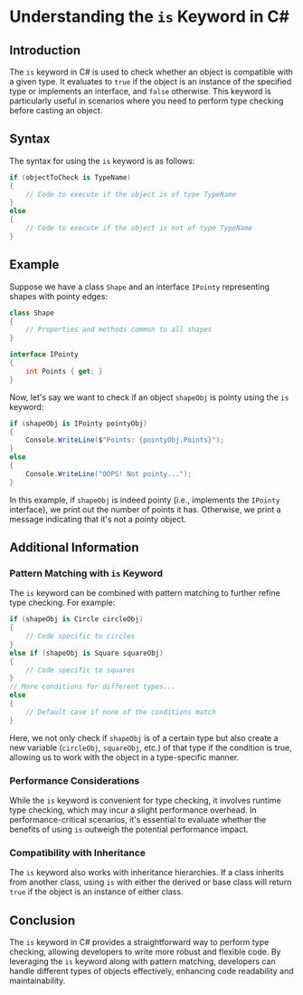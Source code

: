 # Understanding the `is` Keyword in C#

## Introduction

The `is` keyword in C# is used to check whether an object is compatible with a given type. It evaluates to `true` if the object is an instance of the specified type or implements an interface, and `false` otherwise. This keyword is particularly useful in scenarios where you need to perform type checking before casting an object.

## Syntax

The syntax for using the `is` keyword is as follows:

```csharp
if (objectToCheck is TypeName)
{
    // Code to execute if the object is of type TypeName
}
else
{
    // Code to execute if the object is not of type TypeName
}
```

## Example

Suppose we have a class `Shape` and an interface `IPointy` representing shapes with pointy edges:

```csharp
class Shape
{
    // Properties and methods common to all shapes
}

interface IPointy
{
    int Points { get; }
}
```

Now, let's say we want to check if an object `shapeObj` is pointy using the `is` keyword:

```csharp
if (shapeObj is IPointy pointyObj)
{
    Console.WriteLine($"Points: {pointyObj.Points}");
}
else
{
    Console.WriteLine("OOPS! Not pointy...");
}
```

In this example, if `shapeObj` is indeed pointy (i.e., implements the `IPointy` interface), we print out the number of points it has. Otherwise, we print a message indicating that it's not a pointy object.

## Additional Information

### Pattern Matching with `is` Keyword

The `is` keyword can be combined with pattern matching to further refine type checking. For example:

```csharp
if (shapeObj is Circle circleObj)
{
    // Code specific to circles
}
else if (shapeObj is Square squareObj)
{
    // Code specific to squares
}
// More conditions for different types...
else
{
    // Default case if none of the conditions match
}
```

Here, we not only check if `shapeObj` is of a certain type but also create a new variable (`circleObj`, `squareObj`, etc.) of that type if the condition is true, allowing us to work with the object in a type-specific manner.

### Performance Considerations

While the `is` keyword is convenient for type checking, it involves runtime type checking, which may incur a slight performance overhead. In performance-critical scenarios, it's essential to evaluate whether the benefits of using `is` outweigh the potential performance impact.

### Compatibility with Inheritance

The `is` keyword also works with inheritance hierarchies. If a class inherits from another class, using `is` with either the derived or base class will return `true` if the object is an instance of either class.

## Conclusion

The `is` keyword in C# provides a straightforward way to perform type checking, allowing developers to write more robust and flexible code. By leveraging the `is` keyword along with pattern matching, developers can handle different types of objects effectively, enhancing code readability and maintainability.
 
